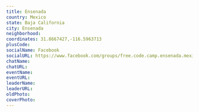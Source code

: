 ```yaml
---
title: Ensenada
country: Mexico
state: Baja California
city: Ensenada
neighborhood: 
coordinates: 31.8667427,-116.5963713
plusCode:
socialName: Facebook
socialURL: https://www.facebook.com/groups/free.code.camp.ensenada.mexico/
chatName:
chatURL:
eventName:
eventURL:
leaderName:
leaderURL:
oldPhoto: 
coverPhoto:
---
```


